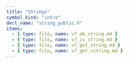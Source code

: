 ```yaml
---
title: "Strings"
symbol_kind: "intro"
decl_name: "string_public.h"
items:
  - { type: file, name: v7_mk_string.md }
  - { type: file, name: v7_is_string.md }
  - { type: file, name: v7_get_string.md }
  - { type: file, name: v7_get_cstring.md }
---
```




